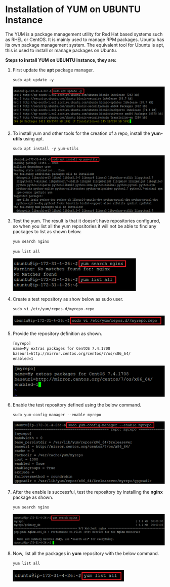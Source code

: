 # Installation of YUM on UBUNTU Instance


The YUM is a package management utility for Red Hat based systems such as RHEL or CentOS. It is mainly used to manage RPM packages. Ubuntu has its own package management system. The equivalent tool for Ubuntu is apt, this is used to install or manage packages on Ubuntu.


**Steps to install YUM on UBUNTU instance, they are:**

1.	First update the **apt** package manager.

        sudo apt update -y

    ![Alt text](https://github.com/Protontech-1803/devops/blob/master/YUM_on_Ubuntu/YUM_on_Ubuntu-PNG/Update_apt.png)
 

2.	To install yum and other tools for the creation of a repo, install the **yum-utils** using apt.

        sudo apt install -y yum-utils

    ![Alt text](https://github.com/Protontech-1803/devops/blob/master/YUM_on_Ubuntu/YUM_on_Ubuntu-PNG/Install_YUM.png)
 

3.	Test the yum. The result is that it doesn’t have repositories configured, so when you list all the yum repositories it will not be able to find any packages to list as shown below.

        yum search nginx

        yum list all

    ![Alt text](https://github.com/Protontech-1803/devops/blob/master/YUM_on_Ubuntu/YUM_on_Ubuntu-PNG/Test_YUM.png)
 

4.	Create a test repository as show below as sudo user.

        sudo vi /etc/yum/repos.d/myrepo.repo

    ![Alt text](https://github.com/Protontech-1803/devops/blob/master/YUM_on_Ubuntu/YUM_on_Ubuntu-PNG/Create_Repository.png)
 

5.	Provide the repository definition as shown.

        [myrepo]
        name=My extras packages for CentOS 7.4.1708
        baseurl=http://mirror.centos.org/centos/7/os/x86_64/
        enabled=1

    ![Alt text](https://github.com/Protontech-1803/devops/blob/master/YUM_on_Ubuntu/YUM_on_Ubuntu-PNG/Repository_Definition.png)
 

6.	Enable the test repository defined using the below command.

        sudo yum-config-manager --enable myrepo

    ![Alt text](https://github.com/Protontech-1803/devops/blob/master/YUM_on_Ubuntu/YUM_on_Ubuntu-PNG/Enable_Repository.png)
 

7.	After the enable is successful, test the repository by installing the **nginx** package as shown.

        yum search nginx

    ![Alt text](https://github.com/Protontech-1803/devops/blob/master/YUM_on_Ubuntu/YUM_on_Ubuntu-PNG/Install_nginx.png)
 

8.	Now, list all the packages in **yum** repository with the below command.

        yum list all

    ![Alt text](https://github.com/Protontech-1803/devops/blob/master/YUM_on_Ubuntu/YUM_on_Ubuntu-PNG/List_YUM_Packages.png)
    
 


